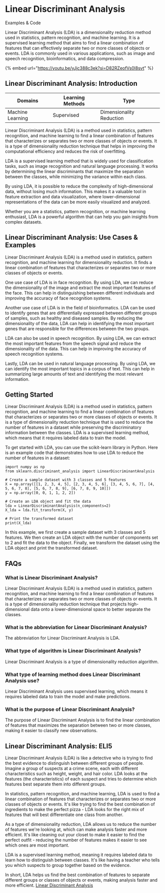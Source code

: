 # Linear Discriminant Analysis

Examples & Code

Linear Discriminant Analysis (LDA) is a dimensionality reduction method used in statistics, pattern recognition, and machine learning. It is a supervised learning method that aims to find a linear combination of features that can effectively separate two or more classes of objects or events. LDA is commonly used in various applications, such as image and speech recognition, bioinformatics, and data compression.

{% embed url="https://youtu.be/yJjc388c3ek?si=D82RZeofVs0l8svt" %}

## Linear Discriminant Analysis: Introduction

| Domains          | Learning Methods | Type                     |
| ---------------- | ---------------- | ------------------------ |
| Machine Learning | Supervised       | Dimensionality Reduction |

Linear Discriminant Analysis (LDA) is a method used in statistics, pattern recognition, and machine learning to find a linear combination of features that characterizes or separates two or more classes of objects or events. It is a type of dimensionality reduction technique that helps in improving the computational efficiency and reduces the risk of overfitting.

LDA is a supervised learning method that is widely used for classification tasks, such as image recognition and natural language processing. It works by determining the linear discriminants that maximize the separation between the classes, while minimizing the variance within each class.

By using LDA, it is possible to reduce the complexity of high-dimensional data, without losing much information. This makes it a valuable tool in feature extraction and data visualization, where lower-dimensional representations of the data can be more easily visualized and analyzed.

Whether you are a statistics, pattern recognition, or machine learning enthusiast, LDA is a powerful algorithm that can help you gain insights from complex datasets.

## Linear Discriminant Analysis: Use Cases & Examples

Linear Discriminant Analysis (LDA) is a method used in statistics, pattern recognition, and machine learning for dimensionality reduction. It finds a linear combination of features that characterizes or separates two or more classes of objects or events.

One use case of LDA is in face recognition. By using LDA, we can reduce the dimensionality of the image and extract the most important features of the face. This can help in distinguishing between different individuals and improving the accuracy of face recognition systems.

Another use case of LDA is in the field of bioinformatics. LDA can be used to identify genes that are differentially expressed between different groups of samples, such as healthy and diseased samples. By reducing the dimensionality of the data, LDA can help in identifying the most important genes that are responsible for the differences between the two groups.

LDA can also be used in speech recognition. By using LDA, we can extract the most important features from the speech signal and reduce the dimensionality of the data. This can help in improving the accuracy of speech recognition systems.

Lastly, LDA can be used in natural language processing. By using LDA, we can identify the most important topics in a corpus of text. This can help in summarizing large amounts of text and identifying the most relevant information.

## Getting Started

Linear Discriminant Analysis (LDA) is a method used in statistics, pattern recognition, and machine learning to find a linear combination of features that characterizes or separates two or more classes of objects or events. It is a type of dimensionality reduction technique that is used to reduce the number of features in a dataset while preserving the discriminatory information between the classes. LDA is a supervised learning method, which means that it requires labeled data to train the model.

To get started with LDA, you can use the scikit-learn library in Python. Here is an example code that demonstrates how to use LDA to reduce the number of features in a dataset:

```
import numpy as np
from sklearn.discriminant_analysis import LinearDiscriminantAnalysis

# Create a sample dataset with 3 classes and 5 features
X = np.array([[1, 2, 3, 4, 5], [2, 3, 4, 5, 6], [3, 4, 5, 6, 7], [4, 5, 6, 7, 8], [5, 6, 7, 8, 9], [6, 7, 8, 9, 10]])
y = np.array([0, 0, 1, 1, 2, 2])

# Create an LDA object and fit the data
lda = LinearDiscriminantAnalysis(n_components=2)
X_lda = lda.fit_transform(X, y)

# Print the transformed dataset
print(X_lda)

```

In this example, we first create a sample dataset with 3 classes and 5 features. We then create an LDA object with the number of components set to 2 and fit the data to the object. Finally, we transform the dataset using the LDA object and print the transformed dataset.

## FAQs

### What is Linear Discriminant Analysis?

Linear Discriminant Analysis (LDA) is a method used in statistics, pattern recognition, and machine learning to find a linear combination of features that characterizes or separates two or more classes of objects or events. It is a type of dimensionality reduction technique that projects high-dimensional data onto a lower-dimensional space to better separate the classes.

### What is the abbreviation for Linear Discriminant Analysis?

The abbreviation for Linear Discriminant Analysis is LDA.

### What type of algorithm is Linear Discriminant Analysis?

Linear Discriminant Analysis is a type of dimensionality reduction algorithm.

### What type of learning method does Linear Discriminant Analysis use?

Linear Discriminant Analysis uses supervised learning, which means it requires labeled data to train the model and make predictions.

### What is the purpose of Linear Discriminant Analysis?

The purpose of Linear Discriminant Analysis is to find the linear combination of features that maximizes the separation between two or more classes, making it easier to classify new observations.

## Linear Discriminant Analysis: ELI5

Linear Discriminant Analysis (LDA) is like a detective who is trying to find the best evidence to distinguish between different groups of people. Imagine a group of suspects at a crime scene, each with different characteristics such as height, weight, and hair color. LDA looks at the features (the characteristics) of each suspect and tries to determine which features best separate them into different groups.

In statistics, pattern recognition, and machine learning, LDA is used to find a linear combination of features that characterizes or separates two or more classes of objects or events. It's like trying to find the best combination of ingredients to make the perfect pizza - LDA looks for the right mix of features that will best differentiate one class from another.

As a type of dimensionality reduction, LDA allows us to reduce the number of features we're looking at, which can make analysis faster and more efficient. It's like cleaning out your closet to make it easier to find the perfect outfit - reducing the number of features makes it easier to see which ones are most important.

LDA is a supervised learning method, meaning it requires labeled data to learn how to distinguish between classes. It's like having a teacher who tells you which suspects to group together based on the evidence.

In short, LDA helps us find the best combination of features to separate different groups or classes of objects or events, making analysis faster and more efficient. [Linear Discriminant Analysis](https://serp.ai/linear-discriminant-analysis/)
